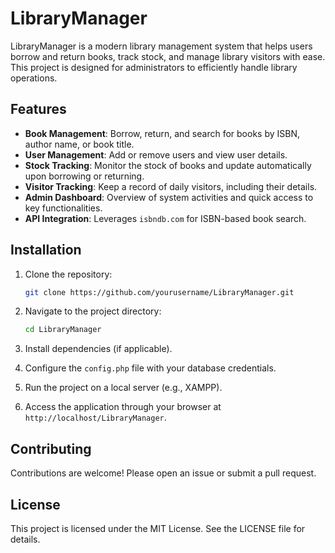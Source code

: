 # LibraryManager

LibraryManager is a modern library management system that helps users borrow and return books, track stock, and manage library visitors with ease. This project is designed for administrators to efficiently handle library operations.

## Features
- **Book Management**: Borrow, return, and search for books by ISBN, author name, or book title.
- **User Management**: Add or remove users and view user details.
- **Stock Tracking**: Monitor the stock of books and update automatically upon borrowing or returning.
- **Visitor Tracking**: Keep a record of daily visitors, including their details.
- **Admin Dashboard**: Overview of system activities and quick access to key functionalities.
- **API Integration**: Leverages `isbndb.com` for ISBN-based book search.

## Installation
1. Clone the repository:
    ```bash
    git clone https://github.com/yourusername/LibraryManager.git
    ```
2. Navigate to the project directory:
    ```bash
    cd LibraryManager
    ```
3. Install dependencies (if applicable).

4. Configure the `config.php` file with your database credentials.

5. Run the project on a local server (e.g., XAMPP).

6. Access the application through your browser at `http://localhost/LibraryManager`.

## Contributing
Contributions are welcome! Please open an issue or submit a pull request.

## License
This project is licensed under the MIT License. See the LICENSE file for details.
